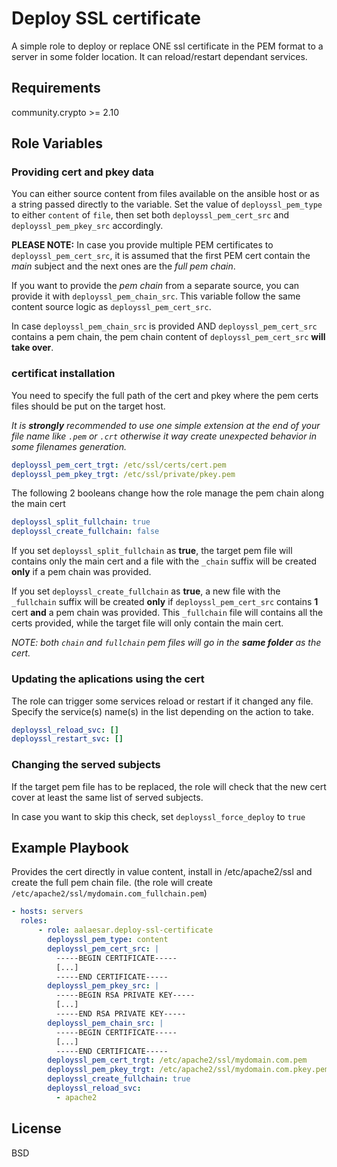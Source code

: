 Deploy SSL certificate
=========

A simple role to deploy or replace ONE ssl certificate in the PEM format to a server in some folder location. It can reload/restart dependant services.

Requirements
------------

community.crypto >= 2.10

Role Variables
--------------

### Providing cert and pkey data

You can either source content from files available on the ansible host or as a string passed directly to the variable.
Set the value of `deployssl_pem_type` to either `content` of `file`,
then set both `deployssl_pem_cert_src` and `deployssl_pem_pkey_src` accordingly.

__PLEASE NOTE:__
In case you provide multiple PEM certificates to `deployssl_pem_cert_src`,
it is assumed that the first PEM cert contain the _main_ subject and the next ones are the _full pem chain_.

If you want to provide the _pem chain_ from a separate source,
you can provide it with `deployssl_pem_chain_src`.
This variable follow the same content source logic as `deployssl_pem_cert_src`.

In case `deployssl_pem_chain_src` is provided AND `deployssl_pem_cert_src` contains a pem chain,
the pem chain content of `deployssl_pem_cert_src` __will take over__.

### certificat installation

You need to specify the full path of the cert and pkey
where the pem certs files should be put on the target host.

_It is __strongly__ recommended to use one simple extension at the end of your file name like `.pem` or `.crt` otherwise it way create unexpected behavior in some filenames generation._

```yaml
deployssl_pem_cert_trgt: /etc/ssl/certs/cert.pem
deployssl_pem_pkey_trgt: /etc/ssl/private/pkey.pem
```

The following 2 booleans change how the role manage the pem chain along the main cert
```yaml
deployssl_split_fullchain: true
deployssl_create_fullchain: false
```

If you set `deployssl_split_fullchain` as __true__,
the target pem file will contains only the main cert and a file with the `_chain` suffix will be created __only__ if a pem chain was provided.

If you set `deployssl_create_fullchain` as __true__,
a new file with the `_fullchain` suffix will be created __only__ if `deployssl_pem_cert_src` contains __1__ cert __and__ a pem chain was provided.
This `_fullchain` file will contains all the certs provided, while the target file will only contain the main cert.

_NOTE: both `chain` and `fullchain` pem files will go in the __same folder__ as the cert._

### Updating the aplications using the cert

The role can trigger some services reload or restart if it changed any file.
Specify the service(s) name(s) in the list depending on the action to take.
```yaml
deployssl_reload_svc: []
deployssl_restart_svc: []
```

### Changing the served subjects

If the target pem file has to be replaced,
the role will check that the new cert cover at least the same list of served subjects.

In case you want to skip this check, set `deployssl_force_deploy` to `true`




Example Playbook
----------------

Provides the cert directly in value content,
install in /etc/apache2/ssl
and create the full pem chain file.
(the role will create `/etc/apache2/ssl/mydomain.com_fullchain.pem`)

```yaml
- hosts: servers
  roles:
      - role: aalaesar.deploy-ssl-certificate
        deployssl_pem_type: content
        deployssl_pem_cert_src: |
          -----BEGIN CERTIFICATE-----
          [...]
          -----END CERTIFICATE-----
        deployssl_pem_pkey_src: |
          -----BEGIN RSA PRIVATE KEY-----
          [...]
          -----END RSA PRIVATE KEY-----
        deployssl_pem_chain_src: |
          -----BEGIN CERTIFICATE-----
          [...]
          -----END CERTIFICATE-----
        deployssl_pem_cert_trgt: /etc/apache2/ssl/mydomain.com.pem
        deployssl_pem_pkey_trgt: /etc/apache2/ssl/mydomain.com.pkey.pem
        deployssl_create_fullchain: true
        deployssl_reload_svc:
          - apache2
```

License
-------

BSD
